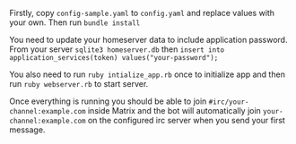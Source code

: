 Firstly, copy `config-sample.yaml` to `config.yaml` and replace values with your own. Then run `bundle install`

You need to update your homeserver data to include application password. From your server `sqlite3 homeserver.db` then `insert into application_services(token) values("your-password");`

You also need to run `ruby intialize_app.rb` once to initialize app and then run `ruby webserver.rb` to start server.


Once everything is running you should be able to join `#irc/your-channel:example.com` inside Matrix and the bot will automatically join `your-channel:example.com` on the configured irc server when you send your first message.
